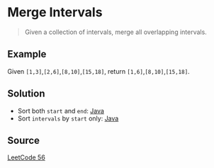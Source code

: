# Merge Intervals

> Given a collection of intervals, merge all overlapping intervals.

## Example

Given `[1,3]`,`[2,6]`,`[8,10]`,`[15,18]`,
return `[1,6]`,`[8,10]`,`[15,18]`.

## Solution

- Sort both `start` and `end`: [Java](solution1.java)
- Sort `intervals` by `start` only: [Java](solution2.java)

## Source

[LeetCode 56](https://leetcode.com/problems/merge-intervals/)